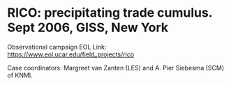 # RICO: precipitating trade cumulus. Sept 2006, GISS, New York

Observational campaign EOL Link: https://www.eol.ucar.edu/field_projects/rico

Case coordinators: Margreet van Zanten (LES) and A. Pier Siebesma (SCM) of
KNMI. 
